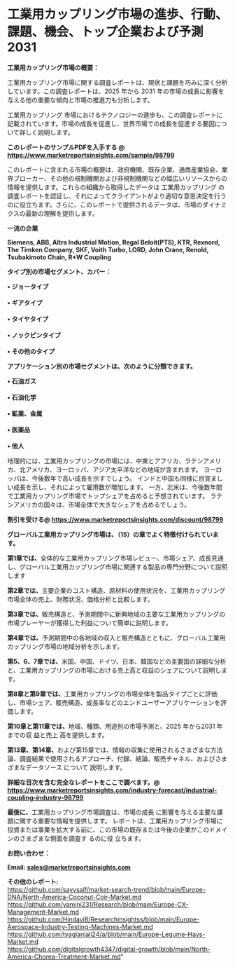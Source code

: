 # 工業用カップリング市場の進歩、行動、課題、機会、トップ企業および予測2031

<strong><b>工業用カップリング市場の概要：</b></strong>

工業用カップリング市場に関する調査レポートは、現状と課題を巧みに深く分析しています。この調査レポートは、2025 年から 2031 年の市場の成長に影響を与える他の重要な傾向と市場の推進力も分析します。

工業用カップリング 市場におけるテクノロジーの進歩も、この調査レポートに記載されています。市場の成長を促進し、世界市場での成長を促進する要因について詳しく説明します。

<strong>このレポートのサンプルPDFを入手する @ <a href=https://www.marketreportsinsights.com/sample/98799>https://www.marketreportsinsights.com/sample/98799</a></strong>

このレポートに含まれる市場の概要は、政府機関、既存企業、通商産業協会、業界ブローカー、その他の規制機関および非規制機関などの幅広いリソースからの情報を提供します。これらの組織から取得したデータは 工業用カップリング の調査レポートを認証し、それによってクライアントがより適切な意思決定を行うのに役立ちます。さらに、このレポートで提供されるデータは、市場のダイナミクスの最新の理解を提供します。

<strong>一流の企業</strong>

<strong><b>Siemens, ABB, Altra Industrial Motion, Regal Beloit(PTS), KTR, Rexnord, The Timken Company, SKF, Voith Turbo, LORD, John Crane, Renold, Tsubakimoto Chain, R+W Coupling</b></strong>

<strong><b>タイプ別の市場セグメント、カバー：</b></strong>

<strong>• ジョータイプ<br><br>• ギアタイプ<br><br>• タイヤタイプ<br><br>• ノックピンタイプ<br><br>• その他のタイプ</strong>

<strong><b>アプリケーション別の市場セグメントは、次のように分類できます。</b></strong>

<strong>• 石油ガス<br><br>• 石油化学<br><br>• 鉱業、金属<br><br>• 医薬品<br><br>• 他人</strong>

 地理的には、工業用カップリングの市場には、中東とアフリカ、ラテンアメリカ、北アメリカ、ヨーロッパ、アジア太平洋などの地域が含まれます。 ヨーロッパは、今後数年で高い成長を示すでしょう。 インドと中国も同様に目覚ましい成長を示し、それによって雇用数が増加します。 一方、北米は、今後数年間で工業用カップリング市場でトップシェアを占めると予想されています。 ラテンアメリカの国々は、市場全体で大きなシェアを占めるでしょう。

<strong>割引を受ける@ <a href=https://www.marketreportsinsights.com/discount/98799>https://www.marketreportsinsights.com/discount/98799</a></strong>

<strong><b>グローバル工業用カップリング市場は、（15）の章でよく特徴付けられています。</b></strong>

<strong><b>第</b></strong><strong><b>1章では、</b></strong>全体的な工業用カップリング市場レビュー、市場シェア、成長見通し、グローバル工業用カップリング市場に関連する製品の専門分野について説明します

<strong><b>第2章では、</b></strong>主要企業のコスト構造、原材料の使用状況を、工業用カップリング市場全体の売上、財務状況、価格分析と比較します。

<strong><b>第3章では、</b></strong>販売構造と、予測期間中に新興地域の主要な工業用カップリングの市場プレーヤーが獲得した利益について簡単に説明します。

<strong><b>第4章では、</b></strong>予測期間中の各地域の収入と販売構造とともに、グローバル工業用カップリング市場の地域分析を示します。

<strong><b>第5、6、7章では、</b></strong>米国、中国、ドイツ、日本、韓国などの主要国の詳細な分析と、工業用カップリングの市場における売上高と収益のシェアについて説明します。

<strong><b>第8章と第9章では、</b></strong>工業用カップリングの市場全体を製品タイプごとに評価し、市場シェア、販売構造、成長率などのエンドユーザーアプリケーションを評価します。

<strong><b>第10章と第11章では、</b></strong>地域、種類、用途別の市場予測と、2025 年から2031 年までの収 益と売上 高を提供します。

<strong><b>第13章、第14章、</b></strong>および第15章では、情報の収集に使用されるさまざまな方法論、調査結果で使用されるアプローチ、付録、結論、販売チャネル、およびさまざまなデータソース について 説明します。

<strong>詳細な目次を含む完全なレポートをここで調べます。@ <a href=https://www.marketreportsinsights.com/industry-forecast/industrial-coupling-industry-98799>https://www.marketreportsinsights.com/industry-forecast/industrial-coupling-industry-98799</a></strong>

<strong><b>最後に、</b></strong>工業用カップリング市場調査は、市場の成長 に影響を</a>与える主要な課題に関する重要な情報を提供します。 レポートは、工業用カップリング市場に投資または事業を拡大する前に、この市場の既存または今後の企業がこのドメインのさまざまな側面を調査す るのに役 立ちます。

<strong><b>お問い合わせ：</b></strong>

<strong>Email: </strong><a href=mailto:sales@marketreportsinsights.com><strong>sales@marketreportsinsights.com</strong></a>

<strong>その他のレポート:</strong>
<br>
<a href=https://github.com/sayysaif/market-search-trend/blob/main/Europe-DNA/North-America-Coconut-Coir-Market.md>https://github.com/sayysaif/market-search-trend/blob/main/Europe-DNA/North-America-Coconut-Coir-Market.md</a>
<br>
<a href=https://github.com/yamini231/Research/blob/main/Europe-CX-Management-Market.md>https://github.com/yamini231/Research/blob/main/Europe-CX-Management-Market.md</a>
<br>
<a href=https://github.com/Hindavi8/Researchinsightss/blob/main/Europe-Aerospace-Industry-Testing-Machines-Market.md>https://github.com/Hindavi8/Researchinsightss/blob/main/Europe-Aerospace-Industry-Testing-Machines-Market.md</a>
<br>
<a href=https://github.com/tyagianjali24/a/blob/main/Europe-Legume-Hays-Market.md>https://github.com/tyagianjali24/a/blob/main/Europe-Legume-Hays-Market.md</a>
<br>
<a href=https://github.com/digitalgrowth4347/digital-growth/blob/main/North-America-Chorea-Treatment-Market.md>https://github.com/digitalgrowth4347/digital-growth/blob/main/North-America-Chorea-Treatment-Market.md</a>"

